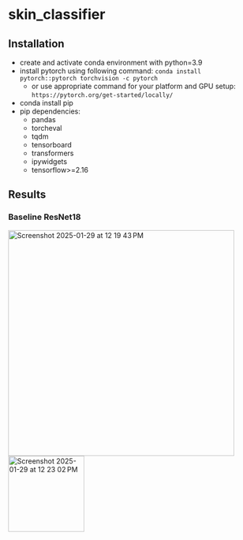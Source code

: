 # skin_classifier

## Installation
- create and activate conda environment with python=3.9
- install pytorch using following command:
`conda install pytorch::pytorch torchvision -c pytorch`
  - or use appropriate command for your platform and GPU setup:
`https://pytorch.org/get-started/locally/`
- conda install pip
- pip dependencies:
  - pandas
  - torcheval
  - tqdm
  - tensorboard
  - transformers
  - ipywidgets
  - tensorflow>=2.16


## Results
### Baseline ResNet18
<img width="458" alt="Screenshot 2025-01-29 at 12 19 43 PM" src="https://github.com/user-attachments/assets/a6843c74-0f95-4e9b-ba95-c2f1a52a7e89" /> <br />
<img width="154" alt="Screenshot 2025-01-29 at 12 23 02 PM" src="https://github.com/user-attachments/assets/595113ab-9d74-4625-a9f5-34f874322349" />
